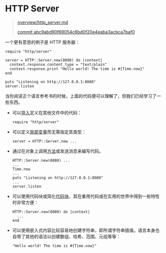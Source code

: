 # HTTP Server

> [overview/http_server.md][http_server]
>
> [commit abc9abd90f69054c6bd0f20e4eaba3acbca7baf0][commit]

[http_server]: https://github.com/crystal-lang/crystal-book/blob/master/overview/http_server.md
[commit]: https://github.com/crystal-lang/crystal-book/commit/abc9abd90f69054c6bd0f20e4eaba3acbca7baf0

一个更有意思的例子是 HTTP 服务器：

```crystal
require "http/server"

server = HTTP::Server.new(8080) do |context|
  context.response.content_type = "text/plain"
  context.response.print "Hello world! The time is #{Time.now}"
end

puts "Listening on http://127.0.0.1:8080"
server.listen
```

当你阅读正个语言参考书的时候，上面的代码便可以理解了，但我们已经学习了一些东西。

* 可以[导入](../syntax_and_semantics/requiring_files.html)定义在其他文件中的代码：


    ```crystal
    require "http/server"
    ```
* 可以定义[局部变量](../syntax_and_semantics/local_variables.html)而无需指定其类型：

    ```crystal
    server = HTTP::Server.new ...
    ```

* 通过在对象上调用[方法](../syntax_and_semantics/classes_and_methods.html)或发送消息来编写代码。

    ```crystal
    HTTP::Server.new(8080) ...
    ...
    Time.now
    ...
    puts "Listening on http://127.0.0.1:8080"
    ...
    server.listen
    ```

* 可以使用代码块或简化[代码块](../syntax_and_semantics/blocks_and_procs.html)，其在重用代码或在实用的世界中得到一些特性时非常方便：

    ```crystal
    HTTP::Server.new(8080) do |context|
      ...
    end
    ```
* 可以使用嵌入式内容比较容易地创建字符串，即所谓字符串插值。语言本身也自带了其他的语法以创建数组、哈希、范围、元组等等：

    ```crystal
    "Hello world! The time is #{Time.now}"
    ```
